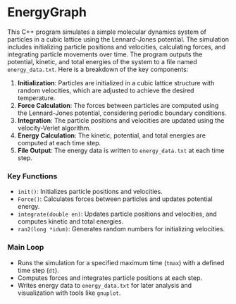 # EnergyGraph

This C++ program simulates a simple molecular dynamics system of particles in a cubic lattice using the Lennard-Jones potential. The simulation includes initializing particle positions and velocities, calculating forces, and integrating particle movements over time. The program outputs the potential, kinetic, and total energies of the system to a file named `energy_data.txt`. Here is a breakdown of the key components:

1. **Initialization**: Particles are initialized in a cubic lattice structure with random velocities, which are adjusted to achieve the desired temperature.
2. **Force Calculation**: The forces between particles are computed using the Lennard-Jones potential, considering periodic boundary conditions.
3. **Integration**: The particle positions and velocities are updated using the velocity-Verlet algorithm.
4. **Energy Calculation**: The kinetic, potential, and total energies are computed at each time step.
5. **File Output**: The energy data is written to `energy_data.txt` at each time step.

### Key Functions
- `init()`: Initializes particle positions and velocities.
- `Force()`: Calculates forces between particles and updates potential energy.
- `integrate(double en)`: Updates particle positions and velocities, and computes kinetic and total energies.
- `ran2(long *idum)`: Generates random numbers for initializing velocities.

### Main Loop
- Runs the simulation for a specified maximum time (`tmax`) with a defined time step (`dt`).
- Computes forces and integrates particle positions at each step.
- Writes energy data to `energy_data.txt` for later analysis and visualization with tools like `gnuplot`.
